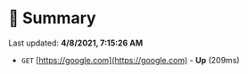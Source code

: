 # 📖 Summary
Last updated: **4/8/2021, 7:15:26 AM**

- `GET` [https://google.com](https://google.com) - **Up** (209ms)
